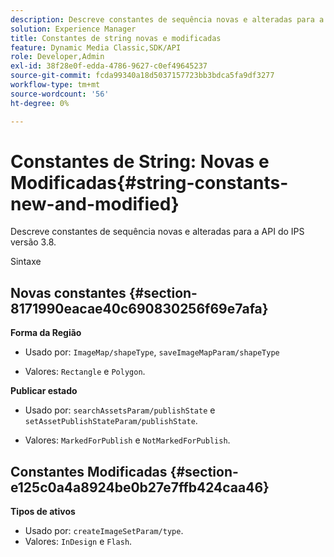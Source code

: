 ```yaml
---
description: Descreve constantes de sequência novas e alteradas para a API do IPS versão 3.8.
solution: Experience Manager
title: Constantes de string novas e modificadas
feature: Dynamic Media Classic,SDK/API
role: Developer,Admin
exl-id: 38f28e0f-edda-4786-9627-c0ef49645237
source-git-commit: fcda99340a18d5037157723bb3bdca5fa9df3277
workflow-type: tm+mt
source-wordcount: '56'
ht-degree: 0%

---
```


# Constantes de String: Novas e Modificadas{#string-constants-new-and-modified}

Descreve constantes de sequência novas e alteradas para a API do IPS versão 3.8.

Sintaxe

## Novas constantes {#section-8171990eacae40c690830256f69e7afa}

**Forma da Região**

* Usado por: `ImageMap/shapeType`, `saveImageMapParam/shapeType`

* Valores: `Rectangle` e `Polygon`.

**Publicar estado**

* Usado por: `searchAssetsParam/publishState` e `setAssetPublishStateParam/publishState`.

* Valores: `MarkedForPublish` e `NotMarkedForPublish`.

## Constantes Modificadas {#section-e125c0a4a8924be0b27e7ffb424caa46}

**Tipos de ativos**

* Usado por: `createImageSetParam/type`.
* Valores: `InDesign` e `Flash`.
